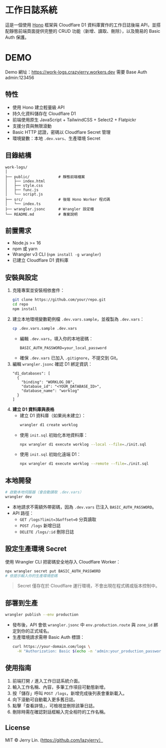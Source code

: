 # 工作日誌系統

這是一個使用 [Hono](https://hono.dev/) 框架與 Cloudflare D1 資料庫實作的工作日誌後端 API，並搭配靜態前端頁面提供完整的 CRUD 功能（新增、讀取、刪除），以及簡易的 Basic Auth 保護。

# DEMO

Demo 網址：https://work-logs.crazyjerry.workers.dev
需要 Base Auth admin:123456

## 特性

- 使用 Hono 建立輕量級 API
- 持久化資料儲存在 Cloudflare D1
- 前端使用原生 JavaScript + TailwindCSS + Select2 + Flatpickr
- 支援分頁與無限滾動
- Basic HTTP 認證，密碼以 Cloudflare Secret 管理
- 環境變數：本地 `.dev.vars`、生產環境 Secret

## 目錄結構

```
work-logs/
│
├── public/             # 靜態前端檔案
│   ├── index.html
│   ├── style.css
│   ├── func.js
│   └── script.js
├── src/                # 後端 Hono Worker 程式碼
│   └── index.ts
├── wrangler.jsonc      # Wrangler 設定檔
└── README.md           # 專案說明
```

## 前置需求

- Node.js >= 16
- npm 或 yarn
- Wrangler v3 CLI (`npm install -g wrangler`)
- 已建立 Cloudflare D1 資料庫

## 安裝與設定

1. 克隆專案並安裝相依套件：
   ```bash
   git clone https://github.com/your/repo.git
   cd repo
   npm install
   ```
2. 建立本地環境變數範例檔 `.dev.vars.sample`，並複製為 `.dev.vars`：
   ```bash
   cp .dev.vars.sample .dev.vars
   ```
   - 編輯 `.dev.vars`，填入你的本地密碼：
     ```text
     BASIC_AUTH_PASSWORD=your_local_password
     ```
   - 確保 `.dev.vars` 已加入 `.gitignore`，不提交到 Git。
3. 編輯 `wrangler.jsonc` 確認 D1 綁定資訊：
   ```jsonc
   "d1_databases": [
     {
       "binding": "WORKLOG_DB",
       "database_id": "<YOUR_DATABASE_ID>",
       "database_name": "worklog"
     }
   ]
   ```
4. **建立 D1 資料庫與表格**
   - 建立 D1 資料庫（如果尚未建立）：
     ```bash
     wrangler d1 create worklog
     ```
   - 使用 `init.sql` 初始化本地資料庫：
     ```bash
     npx wrangler d1 execute worklog --local --file=./init.sql
     ```
   - 使用 `init.sql` 初始化遠端 D1：
     ```bash
     npx wrangler d1 execute worklog --remote --file=./init.sql
     ```

## 本地開發

```bash
# 啟動本地伺服器（會自動讀取 .dev.vars）
wrangler dev
```

- 本地請求不需額外帶密碼，因為 `.dev.vars` 已注入 `BASIC_AUTH_PASSWORD`。
- API 路徑：
  - `GET /logs?limit=3&offset=0` 分頁讀取
  - `POST /logs` 新增日誌
  - `DELETE /logs/:id` 刪除日誌

## 設定生產環境 Secret

使用 Wrangler CLI 把密碼安全地存入 Cloudflare Worker：

```bash
npx wrangler secret put BASIC_AUTH_PASSWORD
# 依提示輸入你的生產環境密碼
```

> Secret 僅存在於 Cloudflare 運行環境，不會出現在程式碼或版本控制中。

## 部署到生產

```bash
wrangler publish --env production
```

- 發布後，API 會依 `wrangler.jsonc` 中 `env.production.route` 與 `zone_id` 綁定到你的正式域名。
- 生產環境請求需帶 Basic Auth 標頭：
  ```bash
  curl https://your-domain.com/logs \
    -H "Authorization: Basic $(echo -n 'admin:your_production_password' | base64)"
  ```

## 使用指南

1. 前端打開 `/` 進入工作日誌系統介面。
2. 輸入工作名稱、內容，多筆工作項目可動態新增。
3. 按「儲存」呼叫 `POST /logs`，新增完成後列表會重新載入。
4. 向下滾動可自動載入更多舊日誌。
5. 點擊「查看詳情」，可檢視並刪除該筆日誌。
6. 刪除時需在確認對話框輸入完全相符的工作名稱。

## License

MIT © Jerry Lin. (https://github.com/lazyjerry）
